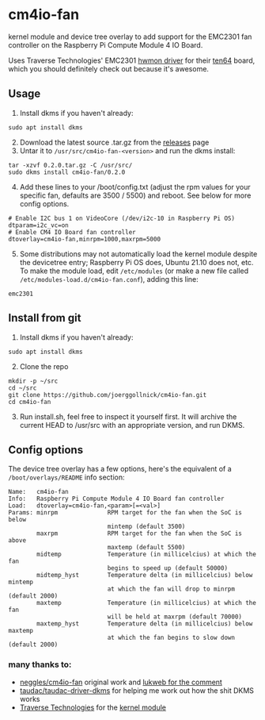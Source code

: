 # cm4io-fan

kernel module and device tree overlay to add support for the EMC2301 fan controller on the Raspberry Pi Compute Module 4 IO Board.

Uses Traverse Technologies' EMC2301 [hwmon driver](https://gitlab.traverse.com.au/ls1088firmware/traverse-sensors) for their [ten64](https://www.crowdsupply.com/traverse-technologies/ten64) board, which you should definitely check out because it's awesome.

## Usage
1. Install dkms if you haven't already:
```
sudo apt install dkms
```
2. Download the latest source .tar.gz from the [releases](https://github.com/neg2led/cm4io-fan/releases/) page
3. Untar it to `/usr/src/cm4io-fan-<version>` and run the dkms install:
```
tar -xzvf 0.2.0.tar.gz -C /usr/src/
sudo dkms install cm4io-fan/0.2.0
```
4. Add these lines to your /boot/config.txt (adjust the rpm values for your specific fan, defaults are 3500 / 5500) and reboot.
   See below for more config options.
```
# Enable I2C bus 1 on VideoCore (/dev/i2c-10 in Raspberry Pi OS)
dtparam=i2c_vc=on
# Enable CM4 IO Board fan controller
dtoverlay=cm4io-fan,minrpm=1000,maxrpm=5000
```
5. Some distributions may not automatically load the kernel module despite the devicetree entry; Raspberry Pi OS does, Ubuntu 21.10 does not, etc. 
   To make the module load, edit `/etc/modules` (or make a new file called `/etc/modules-load.d/cm4io-fan.conf`), adding this line:
```
emc2301
```

## Install from git
1. Install dkms if you haven't already:
```
sudo apt install dkms
```
2. Clone the repo
```
mkdir -p ~/src
cd ~/src
git clone https://github.com/joerggollnick/cm4io-fan.git
cd cm4io-fan
```
3. Run install.sh, feel free to inspect it yourself first. It will archive the current HEAD to /usr/src with an appropriate version, and run DKMS.


## Config options
The device tree overlay has a few options, here's the equivalent of a `/boot/overlays/README` info section:

```
Name:   cm4io-fan
Info:   Raspberry Pi Compute Module 4 IO Board fan controller
Load:   dtoverlay=cm4io-fan,<param>[=<val>]
Params: minrpm              RPM target for the fan when the SoC is below 
                            mintemp (default 3500)
        maxrpm              RPM target for the fan when the SoC is above
                            maxtemp (default 5500)
        midtemp             Temperature (in millicelcius) at which the fan
                            begins to speed up (default 50000)
        midtemp_hyst        Temperature delta (in millicelcius) below mintemp
                            at which the fan will drop to minrpm (default 2000)
        maxtemp             Temperature (in millicelcius) at which the fan 
                            will be held at maxrpm (default 70000)
        maxtemp_hyst        Temperature delta (in millicelcius) below maxtemp
                            at which the fan begins to slow down (default 2000)
```

### many thanks to:
- [neggles/cm4io-fan](https://github.com/neggles/cm4io-fan) original work and [lukweb for the comment](https://github.com/neggles/cm4io-fan/issues/18#issuecomment-1957318686)
- [taudac/taudac-driver-dkms](https://github.com/taudac/taudac-driver-dkms) for helping me work out how the shit DKMS works
- [Traverse Technologies](https://traverse.com.au) for the [kernel module](https://gitlab.traverse.com.au/ls1088firmware/traverse-sensors)
